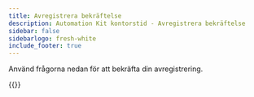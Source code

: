 ```yaml
---
title: Avregistrera bekräftelse
description: Automation Kit kontorstid - Avregistrera bekräftelse
sidebar: false
sidebarlogo: fresh-white
include_footer: true
---
```

Använd frågorna nedan för att bekräfta din avregistrering.

{{<questions name="/office-hours/unregister-confirm.json" completed="Thank you for completing unregistration confirmation" showNavigationButtons=false >}}
